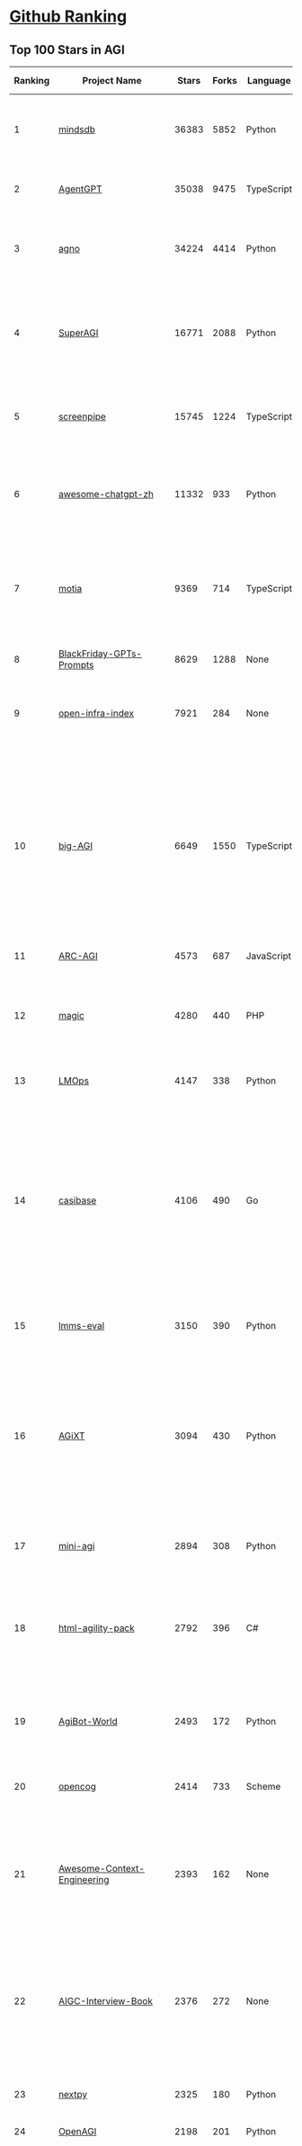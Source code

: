 [Github Ranking](../README.md)
==========

## Top 100 Stars in AGI

| Ranking | Project Name | Stars | Forks | Language | Open Issues | Description | Last Commit |
| ------- | ------------ | ----- | ----- | -------- | ----------- | ----------- | ----------- |
| 1 | [mindsdb](https://github.com/mindsdb/mindsdb) | 36383 | 5852 | Python | 49 | AI Analytics and Knowledge Engine for RAG over large-scale, heterogeneous data. - The only MCP Server you'll ever need | 2025-10-10T19:20:52Z |
| 2 | [AgentGPT](https://github.com/reworkd/AgentGPT) | 35038 | 9475 | TypeScript | 130 | 🤖 Assemble, configure, and deploy autonomous AI Agents in your browser. | 2025-04-29T01:19:32Z |
| 3 | [agno](https://github.com/agno-agi/agno) | 34224 | 4414 | Python | 109 | High-performance SDK and runtime for multi-agent systems. Build, run and manage secure multi-agent systems in your cloud. | 2025-10-10T20:25:08Z |
| 4 | [SuperAGI](https://github.com/TransformerOptimus/SuperAGI) | 16771 | 2088 | Python | 147 | <⚡️> SuperAGI - A dev-first open source autonomous AI agent framework. Enabling developers to build, manage & run useful autonomous agents quickly and reliably. | 2025-01-22T22:14:07Z |
| 5 | [screenpipe](https://github.com/mediar-ai/screenpipe) | 15745 | 1224 | TypeScript | 191 | AI app store powered by 24/7 desktop history.  open source \| 100% local \| dev friendly \| 24/7 screen, mic recording | 2025-09-01T20:21:42Z |
| 6 | [awesome-chatgpt-zh](https://github.com/EmbraceAGI/awesome-chatgpt-zh) | 11332 | 933 | Python | 0 | ChatGPT 中文指南🔥，ChatGPT 中文调教指南，指令指南，应用开发指南，精选资源清单，更好的使用 chatGPT 让你的生产力 up up up! 🚀 | 2024-11-05T10:24:21Z |
| 7 | [motia](https://github.com/MotiaDev/motia) | 9369 | 714 | TypeScript | 33 | Multi-Language Backend Framework that unifies APIs, background jobs, workflows, and AI Agents into a single core primitive with built-in observability and state management. | 2025-10-11T03:23:28Z |
| 8 | [BlackFriday-GPTs-Prompts](https://github.com/friuns2/BlackFriday-GPTs-Prompts) | 8629 | 1288 | None | 146 | List of free GPTs that doesn't require plus subscription  | 2024-11-08T11:03:14Z |
| 9 | [open-infra-index](https://github.com/deepseek-ai/open-infra-index) | 7921 | 284 | None | 0 | Production-tested AI infrastructure tools for efficient AGI development and community-driven innovation | 2025-05-15T02:00:43Z |
| 10 | [big-AGI](https://github.com/enricoros/big-AGI) | 6649 | 1550 | TypeScript | 254 | AI suite powered by state-of-the-art models and providing advanced AI/AGI functions. Includes AI personas, AGI functions, world-class Beam multi-model chats, text-to-image, voice, response streaming, code highlighting and execution, PDF import, presets for developers, much more. Deploy on-prem or in the cloud. | 2025-10-11T01:34:03Z |
| 11 | [ARC-AGI](https://github.com/fchollet/ARC-AGI) | 4573 | 687 | JavaScript | 26 | The Abstraction and Reasoning Corpus | 2025-04-04T21:28:40Z |
| 12 | [magic](https://github.com/dtyq/magic) | 4280 | 440 | PHP | 26 | Super Magic. The first open-source all-in-one AI productivity platform (Generalist AI Agent + Workflow Engine + IM + Online collaborative office system) | 2025-10-09T03:24:17Z |
| 13 | [LMOps](https://github.com/microsoft/LMOps) | 4147 | 338 | Python | 62 | General technology for enabling AI capabilities w/ LLMs and MLLMs | 2025-06-30T11:40:51Z |
| 14 | [casibase](https://github.com/casibase/casibase) | 4106 | 490 | Go | 46 | ⚡️AI Cloud OS: Open-source enterprise-level AI knowledge base and MCP (model-context-protocol)/A2A (agent-to-agent) management platform with admin UI, user management and Single-Sign-On⚡️, supports ChatGPT, Claude, Llama, Ollama, HuggingFace, etc., chat bot demo: https://ai.casibase.com, admin UI demo: https://ai-admin.casibase.com | 2025-10-10T15:29:49Z |
| 15 | [lmms-eval](https://github.com/EvolvingLMMs-Lab/lmms-eval) | 3150 | 390 | Python | 265 | One-for-All Multimodal Evaluation Toolkit Across Text, Image, Video, and Audio Tasks | 2025-10-09T04:07:21Z |
| 16 | [AGiXT](https://github.com/Josh-XT/AGiXT) | 3094 | 430 | Python | 2 | AGiXT is a dynamic AI Agent Automation Platform that seamlessly orchestrates instruction management and complex task execution across diverse AI providers. Combining adaptive memory, smart features, and a versatile plugin system, AGiXT delivers efficient and comprehensive AI solutions. | 2025-10-09T13:47:58Z |
| 17 | [mini-agi](https://github.com/muellerberndt/mini-agi) | 2894 | 308 | Python | 10 | MiniAGI is a simple general-purpose AI agent based on the OpenAI API. | 2023-06-14T05:47:59Z |
| 18 | [html-agility-pack](https://github.com/zzzprojects/html-agility-pack) | 2792 | 396 | C# | 78 | Html Agility Pack (HAP) is a free and open-source HTML parser written in C# to read/write DOM and supports plain XPATH or XSLT. It is a .NET code library that allows you to parse "out of the web" HTML files. | 2025-10-03T14:42:25Z |
| 19 | [AgiBot-World](https://github.com/OpenDriveLab/AgiBot-World) | 2493 | 172 | Python | 28 | [IROS 2025 Award Finalist] The Large-scale Manipulation Platform for Scalable and Intelligent Embodied Systems | 2025-10-10T08:11:42Z |
| 20 | [opencog](https://github.com/opencog/opencog) | 2414 | 733 | Scheme | 54 | A framework for integrated Artificial Intelligence & Artificial General Intelligence (AGI) | 2025-08-26T11:35:50Z |
| 21 | [Awesome-Context-Engineering](https://github.com/Meirtz/Awesome-Context-Engineering) | 2393 | 162 | None | 8 |  🔥 Comprehensive survey on Context Engineering: from prompt engineering to production-grade AI systems. hundreds of papers, frameworks, and  implementation guides for LLMs and AI agents. | 2025-08-05T09:28:45Z |
| 22 | [AIGC-Interview-Book](https://github.com/WeThinkIn/AIGC-Interview-Book) | 2376 | 272 | None | 0 | 【三年面试五年模拟】AIGC算法工程师面试秘籍。涵盖AIGC、传统深度学习、自动驾驶、AI Agent、机器学习、计算机视觉、自然语言处理、强化学习、具身智能、元宇宙、AGI等AI行业面试笔试干货经验与核心知识。 | 2025-09-30T02:05:10Z |
| 23 | [nextpy](https://github.com/dot-agent/nextpy) | 2325 | 180 | Python | 14 | 🤖Self-Modifying Framework from the Future 🔮 World's First AMS | 2024-05-01T09:46:55Z |
| 24 | [OpenAGI](https://github.com/agiresearch/OpenAGI) | 2198 | 201 | Python | 6 | OpenAGI: When LLM Meets Domain Experts | 2024-11-28T15:48:29Z |
| 25 | [AgileBoot-Back-End](https://github.com/valarchie/AgileBoot-Back-End) | 2172 | 405 | Java | 14 | 🔥   规范易于二开的全栈基础快速开发脚手架。🔥  采用Springboot + Vue 3 + Typescript + Mybatis Plus + Redis + 更面向对象的业务建模 + 面向生产的项目（非玩具项目）。你的 ⭐️ Star ⭐️，是作者更新的动力！ 欢迎小伙伴PR，一起构建一个规范的全栈项目~😆 | 2025-06-04T12:26:42Z |
| 26 | [AgileLite](https://github.com/davebs/AgileLite) | 2076 | 83 | None | 2 | Agile software development without all the burnout. | 2019-11-29T17:59:51Z |
| 27 | [FindTheChatGPTer](https://github.com/chenking2020/FindTheChatGPTer) | 2028 | 201 | None | 8 | ChatGPT爆火，开启了通往AGI的关键一步，本项目旨在汇总那些ChatGPT的开源平替们，包括文本大模型、多模态大模型等，为大家提供一些便利 | 2023-08-14T07:18:09Z |
| 28 | [agibot_x1_infer](https://github.com/AgibotTech/agibot_x1_infer) | 1729 | 530 | C++ | 18 | The inference module for AgiBot X1. | 2025-04-03T01:40:16Z |
| 29 | [agibot_x1_train](https://github.com/AgibotTech/agibot_x1_train) | 1586 | 494 | Python | 6 | The reinforcement learning training code for AgiBot X1. | 2024-10-23T04:00:36Z |
| 30 | [AgileConfig](https://github.com/dotnetcore/AgileConfig) | 1581 | 313 | C# | 31 | 基于.NET Core开发的轻量级分布式配置中心 / .NET  Core lightweight configuration server | 2025-09-23T15:10:15Z |
| 31 | [awesome-deep-rl](https://github.com/tigerneil/awesome-deep-rl) | 1480 | 221 | HTML | 0 | For deep RL and the future of AI.  | 2024-03-01T08:20:45Z |
| 32 | [vue-agile](https://github.com/lukaszflorczak/vue-agile) | 1475 | 163 | JavaScript | 42 | 🎠 A carousel component for Vue.js | 2023-01-07T15:45:31Z |
| 33 | [awesome-agile](https://github.com/lorabv/awesome-agile) | 1429 | 193 | None | 6 | Awesome List of resources on Agile Software Development. | 2024-08-10T05:59:46Z |
| 34 | [LocalAGI](https://github.com/mudler/LocalAGI) | 1233 | 177 | Go | 35 | LocalAGI is a powerful, self-hostable AI Agent platform designed for maximum privacy and flexibility. A complete drop-in replacement for OpenAI's Responses APIs with advanced agentic capabilities. No clouds. No data leaks. Just pure local AI that works on consumer-grade hardware (CPU and GPU). | 2025-10-10T20:09:50Z |
| 35 | [mp3agic](https://github.com/mpatric/mp3agic) | 1230 | 309 | Java | 53 | A java library for reading mp3 files and reading / manipulating the ID3 tags (ID3v1 and ID3v2.2 through ID3v2.4). | 2024-06-13T11:17:28Z |
| 36 | [KwaiAgents](https://github.com/KwaiKEG/KwaiAgents) | 1189 | 116 | Python | 11 | A generalized information-seeking agent system with Large Language Models (LLMs). | 2024-06-19T13:29:39Z |
| 37 | [hello-ai](https://github.com/xxxily/hello-ai) | 1189 | 112 | JavaScript | 0 | It's not AI that takes away your job, but the people who master the use of AI tools. The most deadly attack is a dimension-reducing strike: destroying you has nothing to do with you - from "The Three-Body Problem".         中文说明： 抢走你工作的不是AI，而是掌握使用AI工具的人。 降维打击最为致命：毁灭你，与你何干《三体》 | 2025-02-24T09:01:54Z |
| 38 | [GPT-Agent](https://github.com/SamurAIGPT/GPT-Agent) | 1186 | 113 | JavaScript | 7 | 🚀 Introducing 🐪 CAMEL: a game-changing role-playing approach for LLMs and auto-agents like BabyAGI & AutoGPT! Watch two agents 🤝 collaborate and solve tasks together, unlocking endless possibilities in #ConversationalAI, 🎮 gaming, 📚 education, and more! 🔥 | 2023-05-02T17:38:19Z |
| 39 | [youCanCodeAGif](https://github.com/1-Sisyphe/youCanCodeAGif) | 1110 | 42 | Python | 1 | Can you make an High Quality Gif from A to Z only by coding? Yes. Do you want to, though? | 2018-07-15T01:06:34Z |
| 40 | [agi](https://github.com/google/agi) | 1029 | 156 | Go | 52 | Android GPU Inspector | 2025-05-19T20:22:00Z |
| 41 | [sre](https://github.com/SmythOS/sre) | 1027 | 166 | TypeScript | 4 | The Operating System for Agents | 2025-10-11T00:07:57Z |
| 42 | [DeepWism-R2](https://github.com/DeepWism/DeepWism-R2) | 1019 | 154 | None | 0 | DeepWism R2 is a next-generation AGI system built on the T3CEDS framework (Thin-Thick-Thin Crowd Entropy Dynamics System), which redefines intelligence as a process of entropy reduction rather than attention modeling. | 2025-06-27T03:20:06Z |
| 43 | [agibot_x1_hardware](https://github.com/AgibotTech/agibot_x1_hardware) | 983 | 316 | None | 7 | The hardware design for AgiBot X1. | 2025-04-18T07:28:45Z |
| 44 | [AgentK](https://github.com/mikekelly/AgentK) | 961 | 148 | Python | 12 | An autoagentic AGI that is self-evolving and modular. | 2024-09-04T07:53:48Z |
| 45 | [GenAI_LLM_timeline](https://github.com/hollobit/GenAI_LLM_timeline) | 956 | 58 | None | 4 | ChatGPT, GenerativeAI and LLMs Timeline | 2024-05-19T23:57:02Z |
| 46 | [Teenage-AGI](https://github.com/seanpixel/Teenage-AGI) | 915 | 117 | Python | 9 | None | 2023-05-03T10:16:19Z |
| 47 | [HybridAGI](https://github.com/SynaLinks/HybridAGI) | 888 | 89 | Jupyter Notebook | 9 | The Programmable Cypher-based Neuro-Symbolic AGI that lets you program its behavior using Graph-based Prompt Programming: for people who want AI to behave as expected | 2025-03-27T17:51:28Z |
| 48 | [AgileRL](https://github.com/AgileRL/AgileRL) | 827 | 66 | Python | 9 | Streamlining reinforcement learning with RLOps. State-of-the-art RL algorithms and tools, with 10x faster training through evolutionary hyperparameter optimization. | 2025-10-10T12:18:24Z |
| 49 | [Magick](https://github.com/Oneirocom/Magick) | 820 | 130 | TypeScript | 15 | Magick is a cutting-edge toolkit for a new kind of AI builder. Make Magick with us! | 2025-06-24T18:36:14Z |
| 50 | [babyagi-asi](https://github.com/oliveirabruno01/babyagi-asi) | 801 | 92 | Python | 6 | BabyAGI: an Autonomous and Self-Improving agent, or BASI | 2023-06-02T22:15:42Z |
| 51 | [agile-admin](https://github.com/gmingchen/agile-admin) | 766 | 171 | Vue | 0 | agile-admin vue3-element-plus-admin vue3.0 ts typescript element-plus vue-cli vue-router i18n vuex composition-api class-style vite pinia webpack  管理端 后台管理 admin模版框架 后端权限控制 动态加载路由 国际化 前端vue 后端java springboot 【私活神器，私活利器】 | 2025-09-22T06:31:13Z |
| 52 | [AGIEval](https://github.com/ruixiangcui/AGIEval) | 763 | 52 | Python | 7 | None | 2024-06-13T14:20:51Z |
| 53 | [DriveAGI](https://github.com/OpenDriveLab/DriveAGI) | 761 | 33 | Python | 10 | [CVPR 2024 Highlight] GenAD: Generalized Predictive Model for Autonomous Driving  | 2025-07-02T05:28:49Z |
| 54 | [agile_autonomy](https://github.com/uzh-rpg/agile_autonomy) | 717 | 183 | C++ | 61 | Repository Containing the Code associated with the Paper: "Learning High-Speed Flight in the Wild" | 2023-01-23T20:34:30Z |
| 55 | [AgentForge](https://github.com/DataBassGit/AgentForge) | 709 | 134 | Python | 1 | Extensible AGI Framework | 2025-09-29T23:53:17Z |
| 56 | [AgileTC](https://github.com/didi/AgileTC) | 703 | 282 | JavaScript | 46 | AgileTC is an agile test case management platform | 2024-09-06T05:43:48Z |
| 57 | [langup-ai](https://github.com/jiran214/langup-ai) | 681 | 127 | Python | 8 | AGI 社交网络 Bot.  BiliBili \|  直播聊天数字人 \| 视频@自动回复 \| 私信bot \| 终端聊天  \|  语音交互 | 2024-03-30T11:14:28Z |
| 58 | [AITreasureBox](https://github.com/superiorlu/AITreasureBox) | 679 | 96 | Ruby | 2 | 🤖 Collect practical AI repos, tools, websites, papers and tutorials on AI. 实用的AI百宝箱 💎  | 2025-10-11T02:41:45Z |
| 59 | [automata](https://github.com/emrgnt-cmplxty/automata) | 674 | 114 | Python | 21 | Automata: A self-coding agent | 2023-09-05T21:24:32Z |
| 60 | [Face-Aging-CAAE](https://github.com/ZZUTK/Face-Aging-CAAE) | 650 | 235 | Python | 34 | Age Progression/Regression by Conditional Adversarial Autoencoder | 2021-05-08T17:45:46Z |
| 61 | [we-drawing](https://github.com/liruifengv/we-drawing) | 611 | 74 | TypeScript | 1 | AI画图。每天一句中国古诗词，生成 AI 图片。 | 2025-10-09T23:01:53Z |
| 62 | [aigne-framework](https://github.com/AIGNE-io/aigne-framework) | 592 | 523 | TypeScript | 11 | The functional, composable, and typescript-first AI Agent framework for real-world LLM Apps. | 2025-10-11T03:22:50Z |
| 63 | [Awesome-AGI](https://github.com/EmbraceAGI/Awesome-AGI) | 547 | 52 | None | 0 | A curated list of awesome AGI frameworks, software and resources | 2023-09-27T00:01:07Z |
| 64 | [agility](https://github.com/arturadib/agility) | 538 | 67 | JavaScript | 42 | Javascript MVC for the "write less, do more" programmer | 2020-04-20T18:24:51Z |
| 65 | [agilicious](https://github.com/uzh-rpg/agilicious) | 528 | 56 | TeX | 11 | Agile flight done right!  | 2023-03-07T18:30:25Z |
| 66 | [agit](https://github.com/rtyley/agit) | 515 | 110 | Java | 64 | Agit - Git client for Android | 2021-12-31T12:32:00Z |
| 67 | [AgentPilot](https://github.com/jbexta/AgentPilot) | 512 | 69 | Python | 2 | A versatile workflow automation platform to create, organize, and execute AI workflows, from a single LLM to complex AI-driven workflows. | 2025-07-09T02:39:01Z |
| 68 | [MMMU](https://github.com/MMMU-Benchmark/MMMU) | 503 | 44 | Python | 0 | This repo contains evaluation code for the paper "MMMU: A Massive Multi-discipline Multimodal Understanding and Reasoning Benchmark for Expert AGI" | 2025-05-19T15:02:59Z |
| 69 | [AgileJS](https://github.com/drawcall/AgileJS) | 499 | 61 | JavaScript | 2 | AgileJS - The Css3 Creation Engine 🍖🌭🍔  | 2021-11-18T08:28:41Z |
| 70 | [ARC-AGI-2](https://github.com/arcprize/ARC-AGI-2) | 486 | 76 | None | 15 | None | 2025-05-22T21:16:54Z |
| 71 | [Awesome-AGI-Agents](https://github.com/yzfly/Awesome-AGI-Agents) | 478 | 35 | None | 0 | 🤖 Awesome list of AGI Agents. Agents 精选资源合集. | 2023-10-31T02:03:23Z |
| 72 | [AgileMapper](https://github.com/agileobjects/AgileMapper) | 462 | 28 | C# | 12 | A zero-configuration, highly-configurable, unopinionated object mapper with viewable execution plans. Flattens, unflattens, deep clones, merges, updates and projects queries. .NET 3.5+ and .NET Standard 1.0+. | 2022-09-25T09:05:35Z |
| 73 | [Agile_Data_Code_2](https://github.com/rjurney/Agile_Data_Code_2) | 461 | 310 | Jupyter Notebook | 0 | Code for Agile Data Science 2.0, O'Reilly 2017, Second Edition | 2024-06-18T01:39:38Z |
| 74 | [agency](https://github.com/operand/agency) | 443 | 24 | Python | 4 | A fast and minimal framework for building agentic systems | 2025-10-07T13:06:41Z |
| 75 | [AgileCoder](https://github.com/FSoft-AI4Code/AgileCoder) | 436 | 56 | Python | 10 | [FORGE 2025] Incorporating Agile methodology into agents to create complex real-world softwares | 2024-10-15T08:33:19Z |
| 76 | [bigcodebench](https://github.com/bigcode-project/bigcodebench) | 433 | 57 | Python | 24 | [ICLR'25] BigCodeBench: Benchmarking Code Generation Towards AGI | 2025-09-02T20:06:30Z |
| 77 | [Awesome-AGI](https://github.com/ArronAI007/Awesome-AGI) | 432 | 46 | Jupyter Notebook | 0 | AGI资料汇总学习（主要包括LLM和AIGC），持续更新...... | 2025-09-19T04:39:15Z |
| 78 | [agithub](https://github.com/mozilla/agithub) | 429 | 63 | Python | 17 | Agnostic Github client API -- An EDSL for connecting to REST servers | 2024-06-24T18:35:09Z |
| 79 | [PromptInject](https://github.com/agencyenterprise/PromptInject) | 422 | 40 | Python | 2 | PromptInject is a framework that assembles prompts in a modular fashion to provide a quantitative analysis of the robustness of LLMs to adversarial prompt attacks. 🏆 Best Paper Awards @ NeurIPS ML Safety Workshop 2022 | 2024-02-26T14:55:14Z |
| 80 | [AGImagePickerController](https://github.com/arturgrigor/AGImagePickerController) | 417 | 158 | Objective-C | 17 | None | 2016-02-10T22:54:52Z |
| 81 | [welsonjs](https://github.com/gnh1201/welsonjs) | 411 | 24 | JavaScript | 64 | WelsonJS - Build a Windows app on the Windows built-in JavaScript engine | 2025-10-10T04:52:18Z |
| 82 | [opennars](https://github.com/opennars/opennars) | 400 | 83 | Java | 75 | OpenNARS for Research 3.0+ | 2021-03-31T20:22:27Z |
| 83 | [agisdk](https://github.com/agi-inc/agisdk) | 390 | 19 | Python | 6 | AGI SDK | 2025-09-30T17:30:07Z |
| 84 | [AGi18n](https://github.com/angelolloqui/AGi18n) | 389 | 56 | Objective-C | 1 | Utility to easily localize your XIB/Storyboard files on iOS apps and extracting texts from code and XIB files into a Localizable strings | 2018-10-06T09:51:30Z |
| 85 | [anda](https://github.com/ldclabs/anda) | 382 | 46 | Rust | 0 | 🤖 An AI agent framework built with Rust, powered by ICP and TEEs. | 2025-10-05T01:30:12Z |
| 86 | [BabyAGIChatGPT](https://github.com/Doriandarko/BabyAGIChatGPT) | 376 | 57 | Python | 5 | A ChatGPT plugin to run BabyAI directly in the chat interface | 2023-07-02T06:38:48Z |
| 87 | [AgileGAN](https://github.com/GuoxianSong/AgileGAN) | 374 | 13 | None | 3 | Official repo for paper "AgileGAN: Stylizing Portraits by Inversion-Consistent Transfer Learning" | 2022-08-09T02:37:21Z |
| 88 | [lionagi](https://github.com/khive-ai/lionagi) | 368 | 69 | Python | 5 | AGI SDK | 2025-10-09T23:37:21Z |
| 89 | [AGI-survey](https://github.com/ulab-uiuc/AGI-survey) | 360 | 25 | None | 0 | None | 2025-06-18T01:48:37Z |
| 90 | [dynasaur](https://github.com/adobe-research/dynasaur) | 350 | 29 | Python | 2 | Official repository for "DynaSaur: Large Language Agents Beyond Predefined Actions" | 2024-12-21T19:19:41Z |
| 91 | [awesome-agi-cocosci](https://github.com/SHI-Yu-Zhe/awesome-agi-cocosci) | 348 | 27 | TeX | 0 | An awesome & curated list for Artificial General Intelligence, an emerging inter-discipline field that combines artificial intelligence and computational cognitive sciences. | 2025-10-03T01:33:48Z |
| 92 | [openagi](https://github.com/aiplanethub/openagi) | 332 | 75 | Jupyter Notebook | 6 | Paving the way for open agents and AGI for all. | 2025-02-25T11:22:33Z |
| 93 | [HE](https://github.com/jiaxiaogang/HE) | 332 | 50 | Objective-C | 0 | 螺旋熵减系统 | 2025-06-14T01:32:37Z |
| 94 | [DeepWism-miRNA](https://github.com/DeepWism/DeepWism-miRNA) | 329 | 49 | None | 0 | A L4 innovative AGI System Empowering miRNA Drug Discovery | 2025-07-01T11:33:31Z |
| 95 | [awesome-artificial-general-intelligence](https://github.com/freeman42x/awesome-artificial-general-intelligence) | 319 | 54 | None | 2 | Resources about Artificial General Intelligence | 2024-06-21T12:44:30Z |
| 96 | [arc-agi-benchmarking](https://github.com/arcprize/arc-agi-benchmarking) | 313 | 49 | Python | 2 | Testing baseline LLMs performance across various models | 2025-10-09T16:45:31Z |
| 97 | [BlockAGI](https://github.com/orgexyz/BlockAGI) | 312 | 49 | Python | 8 | Your Self-Hosted, Hackable Research Agent Inspired by AutoGPT | 2023-11-19T04:10:24Z |
| 98 | [agilebill](https://github.com/tony-landis/agilebill) | 308 | 174 | SQL | 6 | Open source billing and invoicing | 2014-05-18T17:33:39Z |
| 99 | [AgIsoStack-plus-plus](https://github.com/Open-Agriculture/AgIsoStack-plus-plus) | 301 | 73 | C++ | 30 | AgIsoStack++ is the completely free open-source C++ ISOBUS library for everyone | 2025-10-10T20:14:05Z |
| 100 | [panda-agi](https://github.com/sinaptik-ai/panda-agi) | 291 | 48 | Python | 1 | PandaAGI provides a simple, intuitive API for building general AI agents in just a few lines of code | 2025-09-30T15:38:27Z |

